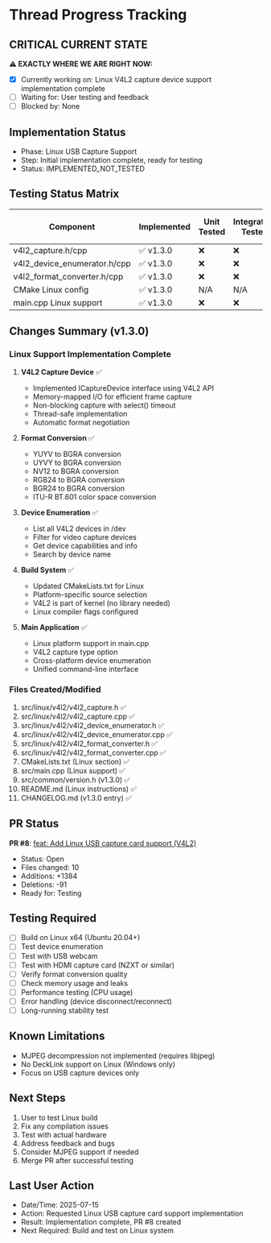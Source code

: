 # Thread Progress Tracking

## CRITICAL CURRENT STATE
**⚠️ EXACTLY WHERE WE ARE RIGHT NOW:**
- [x] Currently working on: Linux V4L2 capture device support implementation complete
- [ ] Waiting for: User testing and feedback
- [ ] Blocked by: None

## Implementation Status
- Phase: Linux USB Capture Support
- Step: Initial implementation complete, ready for testing
- Status: IMPLEMENTED_NOT_TESTED

## Testing Status Matrix
| Component | Implemented | Unit Tested | Integration Tested | Multi-Instance Tested | 
|-----------|------------|-------------|--------------------|----------------------|
| v4l2_capture.h/cpp | ✅ v1.3.0 | ❌ | ❌ | ❌ |
| v4l2_device_enumerator.h/cpp | ✅ v1.3.0 | ❌ | ❌ | ❌ |
| v4l2_format_converter.h/cpp | ✅ v1.3.0 | ❌ | ❌ | ❌ |
| CMake Linux config | ✅ v1.3.0 | N/A | N/A | N/A |
| main.cpp Linux support | ✅ v1.3.0 | ❌ | ❌ | ❌ |

## Changes Summary (v1.3.0)

### Linux Support Implementation Complete
1. **V4L2 Capture Device** ✅
   - Implemented ICaptureDevice interface using V4L2 API
   - Memory-mapped I/O for efficient frame capture
   - Non-blocking capture with select() timeout
   - Thread-safe implementation
   - Automatic format negotiation

2. **Format Conversion** ✅
   - YUYV to BGRA conversion
   - UYVY to BGRA conversion
   - NV12 to BGRA conversion
   - RGB24 to BGRA conversion
   - BGR24 to BGRA conversion
   - ITU-R BT.601 color space conversion

3. **Device Enumeration** ✅
   - List all V4L2 devices in /dev
   - Filter for video capture devices
   - Get device capabilities and info
   - Search by device name

4. **Build System** ✅
   - Updated CMakeLists.txt for Linux
   - Platform-specific source selection
   - V4L2 is part of kernel (no library needed)
   - Linux compiler flags configured

5. **Main Application** ✅
   - Linux platform support in main.cpp
   - V4L2 capture type option
   - Cross-platform device enumeration
   - Unified command-line interface

### Files Created/Modified
1. src/linux/v4l2/v4l2_capture.h ✅
2. src/linux/v4l2/v4l2_capture.cpp ✅
3. src/linux/v4l2/v4l2_device_enumerator.h ✅
4. src/linux/v4l2/v4l2_device_enumerator.cpp ✅
5. src/linux/v4l2/v4l2_format_converter.h ✅
6. src/linux/v4l2/v4l2_format_converter.cpp ✅
7. CMakeLists.txt (Linux section) ✅
8. src/main.cpp (Linux support) ✅
9. src/common/version.h (v1.3.0) ✅
10. README.md (Linux instructions) ✅
11. CHANGELOG.md (v1.3.0 entry) ✅

## PR Status
**PR #8**: [feat: Add Linux USB capture card support (V4L2)](https://github.com/zbynekdrlik/ndi-bridge/pull/8)
- Status: Open
- Files changed: 10
- Additions: +1384
- Deletions: -91
- Ready for: Testing

## Testing Required
- [ ] Build on Linux x64 (Ubuntu 20.04+)
- [ ] Test device enumeration
- [ ] Test with USB webcam
- [ ] Test with HDMI capture card (NZXT or similar)
- [ ] Verify format conversion quality
- [ ] Check memory usage and leaks
- [ ] Performance testing (CPU usage)
- [ ] Error handling (device disconnect/reconnect)
- [ ] Long-running stability test

## Known Limitations
- MJPEG decompression not implemented (requires libjpeg)
- No DeckLink support on Linux (Windows only)
- Focus on USB capture devices only

## Next Steps
1. User to test Linux build
2. Fix any compilation issues
3. Test with actual hardware
4. Address feedback and bugs
5. Consider MJPEG support if needed
6. Merge PR after successful testing

## Last User Action
- Date/Time: 2025-07-15
- Action: Requested Linux USB capture card support implementation
- Result: Implementation complete, PR #8 created
- Next Required: Build and test on Linux system
